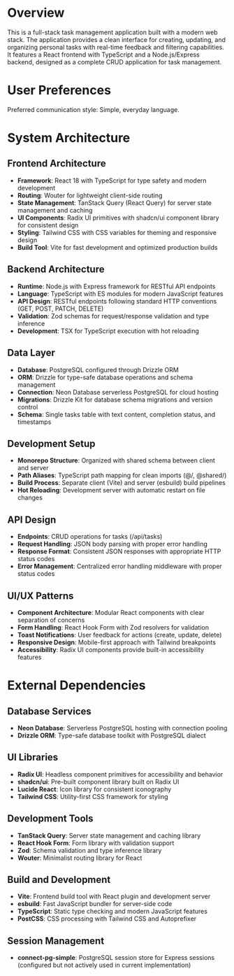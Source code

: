 # Overview

This is a full-stack task management application built with a modern web stack. The application provides a clean interface for creating, updating, and organizing personal tasks with real-time feedback and filtering capabilities. It features a React frontend with TypeScript and a Node.js/Express backend, designed as a complete CRUD application for task management.

# User Preferences

Preferred communication style: Simple, everyday language.

# System Architecture

## Frontend Architecture
- **Framework**: React 18 with TypeScript for type safety and modern development
- **Routing**: Wouter for lightweight client-side routing
- **State Management**: TanStack Query (React Query) for server state management and caching
- **UI Components**: Radix UI primitives with shadcn/ui component library for consistent design
- **Styling**: Tailwind CSS with CSS variables for theming and responsive design
- **Build Tool**: Vite for fast development and optimized production builds

## Backend Architecture
- **Runtime**: Node.js with Express framework for RESTful API endpoints
- **Language**: TypeScript with ES modules for modern JavaScript features
- **API Design**: RESTful endpoints following standard HTTP conventions (GET, POST, PATCH, DELETE)
- **Validation**: Zod schemas for request/response validation and type inference
- **Development**: TSX for TypeScript execution with hot reloading

## Data Layer
- **Database**: PostgreSQL configured through Drizzle ORM
- **ORM**: Drizzle for type-safe database operations and schema management
- **Connection**: Neon Database serverless PostgreSQL for cloud hosting
- **Migrations**: Drizzle Kit for database schema migrations and version control
- **Schema**: Single tasks table with text content, completion status, and timestamps

## Development Setup
- **Monorepo Structure**: Organized with shared schema between client and server
- **Path Aliases**: TypeScript path mapping for clean imports (@/, @shared/)
- **Build Process**: Separate client (Vite) and server (esbuild) build pipelines
- **Hot Reloading**: Development server with automatic restart on file changes

## API Design
- **Endpoints**: CRUD operations for tasks (/api/tasks)
- **Request Handling**: JSON body parsing with proper error handling
- **Response Format**: Consistent JSON responses with appropriate HTTP status codes
- **Error Management**: Centralized error handling middleware with proper status codes

## UI/UX Patterns
- **Component Architecture**: Modular React components with clear separation of concerns
- **Form Handling**: React Hook Form with Zod resolvers for validation
- **Toast Notifications**: User feedback for actions (create, update, delete)
- **Responsive Design**: Mobile-first approach with Tailwind breakpoints
- **Accessibility**: Radix UI components provide built-in accessibility features

# External Dependencies

## Database Services
- **Neon Database**: Serverless PostgreSQL hosting with connection pooling
- **Drizzle ORM**: Type-safe database toolkit with PostgreSQL dialect

## UI Libraries
- **Radix UI**: Headless component primitives for accessibility and behavior
- **shadcn/ui**: Pre-built component library built on Radix UI
- **Lucide React**: Icon library for consistent iconography
- **Tailwind CSS**: Utility-first CSS framework for styling

## Development Tools
- **TanStack Query**: Server state management and caching library
- **React Hook Form**: Form library with validation support
- **Zod**: Schema validation and type inference library
- **Wouter**: Minimalist routing library for React

## Build and Development
- **Vite**: Frontend build tool with React plugin and development server
- **esbuild**: Fast JavaScript bundler for server-side code
- **TypeScript**: Static type checking and modern JavaScript features
- **PostCSS**: CSS processing with Tailwind CSS and Autoprefixer

## Session Management
- **connect-pg-simple**: PostgreSQL session store for Express sessions (configured but not actively used in current implementation)